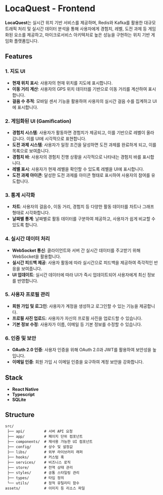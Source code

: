 # LocaQuest - Frontend
**LocaQuest**는 실시간 위치 기반 서비스를 제공하며, Redis와 Kafka를 활용한 대규모 트래픽 처리 및 실시간 데이터 분석을 통해 사용자에게 경험치, 레벨, 도전 과제 등 게임화된 요소를 제공하고, 마이크로서비스 아키텍처로 높은 성능을 구현하는 위치 기반 게임화 플랫폼입니다.

## Features
### 1. 지도 UI
- **현재 위치 표시**: 사용자의 현재 위치를 지도에 표시합니다.
- **이동 거리 계산**: 사용자의 GPS 위치 데이터를 기반으로 이동 거리를 계산하여 표시합니다.
- **걸음 수 추적**: 모바일 센서 기능을 활용하여 사용자의 실시간 걸음 수를 집계하고 UI에 표시합니다.

### 2. 게임화된 UI (Gamification)
- **경험치 시스템**: 사용자가 활동하면 경험치가 제공되고, 이를 기반으로 레벨이 올라갑니다. 이를 UI에 시각적으로 표현합니다.
- **도전 과제 시스템**: 사용자가 일정 조건을 달성하면 도전 과제를 완료하게 되고, 이를 목록으로 보여줍니다.
- **경험치 바**: 사용자의 경험치 진행 상황을 시각적으로 나타내는 경험치 바를 표시합니다.
- **레벨 표시**: 사용자가 현재 레벨을 확인할 수 있도록 레벨을 UI에 표시합니다.
- **도전 과제 아이콘**: 달성한 도전 과제를 아이콘 형태로 표시하여 사용자의 참여를 유도합니다.

### 3. 통계 시각화
- **차트**: 사용자의 걸음수, 이동 거리, 경험치 등 다양한 활동 데이터를 차트나 그래프 형태로 시각화합니다.
- **날짜별 통계**: 날짜별로 활동 데이터를 구분하여 제공하고, 사용자가 쉽게 비교할 수 있도록 합니다.

### 4. 실시간 데이터 처리
- **WebSocket 통신**: 클라이언트와 서버 간 실시간 데이터를 주고받기 위해 WebSocket을 활용합니다.
- **실시간 피드백 제공**: 사용자 활동에 따라 실시간으로 피드백을 제공하여 즉각적인 반응을 보여줍니다.
- **UI 업데이트**: 실시간 데이터에 따라 UI가 즉시 업데이트되어 사용자에게 최신 정보를 반영합니다.

### 5. 사용자 프로필 관리
- **회원 가입 및 로그인**: 사용자가 계정을 생성하고 로그인할 수 있는 기능을 제공합니다.
- **프로필 사진 업로드**: 사용자가 자신의 프로필 사진을 업로드할 수 있습니다.
- **기본 정보 수정**: 사용자가 이름, 이메일 등 기본 정보를 수정할 수 있습니다.

### 6. 인증 및 보안
- **OAuth 2.0 인증**: 사용자 인증을 위해 OAuth 2.0과 JWT를 활용하여 보안성을 높입니다.
- **이메일 인증**: 회원 가입 시 이메일 인증을 요구하여 계정 보안을 강화합니다.

## Stack
- **React Native**
- **Typescript**
- **SQLite**

## Structure
```
src/
 ├── api/         # 서버 API 요청
 ├── app/         # 페이지 단위 컴포넌트
 ├── components/  # 재사용 가능한 UI 컴포넌트
 ├── config/      # 상수 및 설정값
 ├── libs/        # 외부 라이브러리 래퍼
 ├── hooks/       # 커스텀 훅
 ├── services/    # 비즈니스 로직
 ├── store/       # 전역 상태 관리
 ├── styles/      # 공통 스타일링 관리
 ├── types/       # 타입 정의
 └── utils/       # 정적 유틸리티 함수
assets/           # 이미지 등 리소스 파일
```
